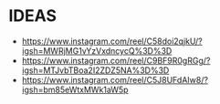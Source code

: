 # IDEAS

- https://www.instagram.com/reel/C58doi2qjkU/?igsh=MWRjMG1vYzVxdncycQ%3D%3D
- https://www.instagram.com/reel/C9BF9R0gRGg/?igsh=MTJvbTBoa2I2ZDZ5NA%3D%3D
- https://www.instagram.com/reel/C5J8UFdAIw8/?igsh=bm85eWtxMWk1aW5p
